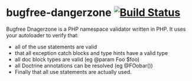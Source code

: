 bugfree-dangerzone [![Build Status](https://travis-ci.org/Vektah/bugfree-dangerzone.png?branch=master)](https://travis-ci.org/Vektah/bugfree-dangerzone)
==================

Bugfree Dnagerzone is a PHP namespace validator written in PHP. It uses your autoloader to verify that:
 - all of the use statements are valid
 - that all exception catch blocks and type hints have a valid type
 - all doc block types are valid (eg @param Foo $foo)
 - all Doctrine annotations can be resolved (eg @FOobar()) 
 - Finally that all use statements are actually used.
 
 
